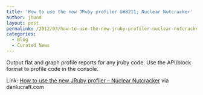 ```yaml
---
title: 'How to use the new JRuby profiler &#8211; Nuclear Nutcracker'
author: jhund
layout: post
permalink: /2012/03/how-to-use-the-new-jruby-profiler-nuclear-nutcracker/
categories:
  - Blog
  - Curated News
---
```

Output flat and graph profile reports for any jruby code. Use the API/block format to profile code in the console.

Link: [How to use the new JRuby profiler &#8211; Nuclear Nutcracker][1] via danlucraft.com

 [1]: http://bit.ly/wJ5vod